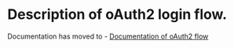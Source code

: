 # Description of oAuth2 login flow.

Documentation has moved to - [Documentation of oAuth2 flow](/docs/oauth2.md)
